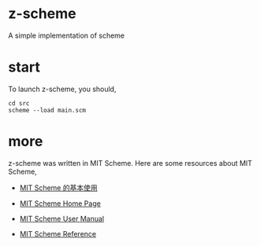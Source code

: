 # z-scheme
A simple implementation of scheme

# start
To launch z-scheme, you should,
```
cd src
scheme --load main.scm
```

# more
z-scheme was written in MIT Scheme. Here are some resources about MIT Scheme,

- [MIT Scheme 的基本使用](https://www.math.pku.edu.cn/teachers/qiuzy/progtech/scheme/mit_scheme.htm)

- [MIT Scheme Home Page](https://www.gnu.org/software/mit-scheme/)

- [MIT Scheme User Manual](https://www.gnu.org/software/mit-scheme/documentation/stable/mit-scheme-user.html)

- [MIT Scheme Reference](https://www.gnu.org/software/mit-scheme/documentation/stable/mit-scheme-ref.html)
